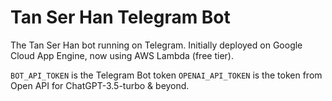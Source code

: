 # Tan Ser Han Telegram Bot

The Tan Ser Han bot running on Telegram. Initially deployed on Google Cloud App Engine, now using AWS Lambda (free tier).

`BOT_API_TOKEN` is the Telegram Bot token
`OPENAI_API_TOKEN` is the token from Open API for ChatGPT-3.5-turbo & beyond.

